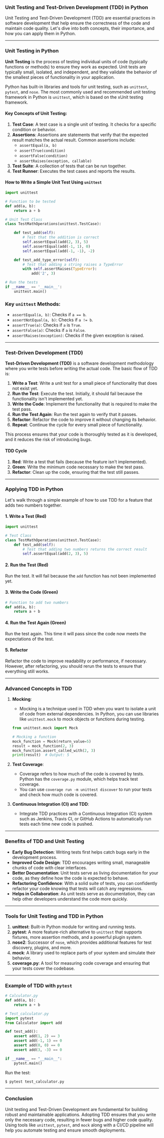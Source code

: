 ### Unit Testing and Test-Driven Development (TDD) in Python

Unit Testing and Test-Driven Development (TDD) are essential practices in software development that help ensure the correctness of the code and maintain code quality. Let's dive into both concepts, their importance, and how you can apply them in Python.

---

### **Unit Testing in Python**

**Unit Testing** is the process of testing individual units of code (typically functions or methods) to ensure they work as expected. Unit tests are typically small, isolated, and independent, and they validate the behavior of the smallest pieces of functionality in your application.

Python has built-in libraries and tools for unit testing, such as `unittest`, `pytest`, and `nose`. The most commonly used and recommended unit testing framework in Python is `unittest`, which is based on the xUnit testing framework.

#### Key Concepts of Unit Testing:
1. **Test Case**: A test case is a single unit of testing. It checks for a specific condition or behavior.
2. **Assertions**: Assertions are statements that verify that the expected result matches the actual result. Common assertions include:
   - `assertEqual(a, b)`
   - `assertTrue(condition)`
   - `assertFalse(condition)`
   - `assertRaises(exception, callable)`
3. **Test Suite**: A collection of tests that can be run together.
4. **Test Runner**: Executes the test cases and reports the results.

#### How to Write a Simple Unit Test Using `unittest`

```python
import unittest

# Function to be tested
def add(a, b):
    return a + b

# Unit Test Class
class TestMathOperations(unittest.TestCase):

    def test_add(self):
        # Test that the addition is correct
        self.assertEqual(add(2, 3), 5)
        self.assertEqual(add(-1, 1), 0)
        self.assertEqual(add(-1, -1), -2)

    def test_add_type_error(self):
        # Test that adding a string raises a TypeError
        with self.assertRaises(TypeError):
            add('2', 3)

# Run the tests
if __name__ == '__main__':
    unittest.main()
```

### Key `unittest` Methods:
- `assertEqual(a, b)`: Checks if `a == b`.
- `assertNotEqual(a, b)`: Checks if `a != b`.
- `assertTrue(a)`: Checks if `a` is `True`.
- `assertFalse(a)`: Checks if `a` is `False`.
- `assertRaises(exception)`: Checks if the given exception is raised.

---

### **Test-Driven Development (TDD)**

**Test-Driven Development (TDD)** is a software development methodology where you write tests before writing the actual code. The basic flow of TDD is:

1. **Write a Test**: Write a unit test for a small piece of functionality that does not exist yet.
2. **Run the Test**: Execute the test. Initially, it should fail because the functionality isn't implemented yet.
3. **Write the Code**: Implement the functionality that is required to make the test pass.
4. **Run the Test Again**: Run the test again to verify that it passes.
5. **Refactor**: Refactor the code to improve it without changing its behavior.
6. **Repeat**: Continue the cycle for every small piece of functionality.

This process ensures that your code is thoroughly tested as it is developed, and it reduces the risk of introducing bugs.

#### TDD Cycle
1. **Red**: Write a test that fails (because the feature isn't implemented).
2. **Green**: Write the minimum code necessary to make the test pass.
3. **Refactor**: Clean up the code, ensuring that the test still passes.

---

### **Applying TDD in Python**

Let's walk through a simple example of how to use TDD for a feature that adds two numbers together.

#### 1. **Write a Test (Red)**
```python
import unittest

# Test Class
class TestMathOperations(unittest.TestCase):
    def test_add(self):
        # Test that adding two numbers returns the correct result
        self.assertEqual(add(2, 3), 5)
```

#### 2. **Run the Test (Red)**
Run the test. It will fail because the `add` function has not been implemented yet.

#### 3. **Write the Code (Green)**
```python
# Function to add two numbers
def add(a, b):
    return a + b
```

#### 4. **Run the Test Again (Green)**
Run the test again. This time it will pass since the code now meets the expectations of the test.

#### 5. **Refactor**
Refactor the code to improve readability or performance, if necessary. However, after refactoring, you should rerun the tests to ensure that everything still works.

---

### **Advanced Concepts in TDD**
1. **Mocking**: 
   - Mocking is a technique used in TDD when you want to isolate a unit of code from external dependencies. In Python, you can use libraries like `unittest.mock` to mock objects or functions during testing.
   
   ```python
   from unittest.mock import Mock
   
   # Mocking a function
   mock_function = Mock(return_value=5)
   result = mock_function(2, 3)
   mock_function.assert_called_with(2, 3)
   print(result)  # Output: 5
   ```

2. **Test Coverage**: 
   - Coverage refers to how much of the code is covered by tests. Python has the `coverage.py` module, which helps track test coverage.
   - You can use `coverage run -m unittest discover` to run your tests and check how much code is covered.

3. **Continuous Integration (CI) and TDD**:
   - Integrate TDD practices with a Continuous Integration (CI) system such as Jenkins, Travis CI, or GitHub Actions to automatically run tests each time new code is pushed.

---

### **Benefits of TDD and Unit Testing**
- **Early Bug Detection**: Writing tests first helps catch bugs early in the development process.
- **Improved Code Design**: TDD encourages writing small, manageable chunks of code with clear interfaces.
- **Better Documentation**: Unit tests serve as living documentation for your code, as they define how the code is expected to behave.
- **Refactoring Confidence**: With a solid suite of tests, you can confidently refactor your code knowing that tests will catch any regressions.
- **Helps in Collaboration**: As unit tests serve as documentation, they can help other developers understand the code more quickly.

---

### **Tools for Unit Testing and TDD in Python**
1. **unittest**: Built-in Python module for writing and running tests.
2. **pytest**: A more feature-rich alternative to `unittest` that supports fixtures, more assertion methods, and a powerful plugin system.
3. **nose2**: Successor of `nose`, which provides additional features for test discovery, plugins, and more.
4. **mock**: A library used to replace parts of your system and simulate their behavior.
5. **coverage.py**: A tool for measuring code coverage and ensuring that your tests cover the codebase.

---

### **Example of TDD with `pytest`**

```python
# Calculator.py
def add(a, b):
    return a + b

# Test_calculator.py
import pytest
from Calculator import add

def test_add():
    assert add(1, 2) == 3
    assert add(-1, 1) == 0
    assert add(0, 0) == 0
    assert add(3, -3) == 0

if __name__ == "__main__":
    pytest.main()
```

Run the test:
```bash
$ pytest test_calculator.py
```

---

### **Conclusion**
Unit testing and Test-Driven Development are fundamental for building robust and maintainable applications. Adopting TDD ensures that you write only the necessary code, resulting in fewer bugs and higher code quality. Using tools like `unittest`, `pytest`, and `mock` along with a CI/CD pipeline will help you automate testing and ensure smooth deployments.